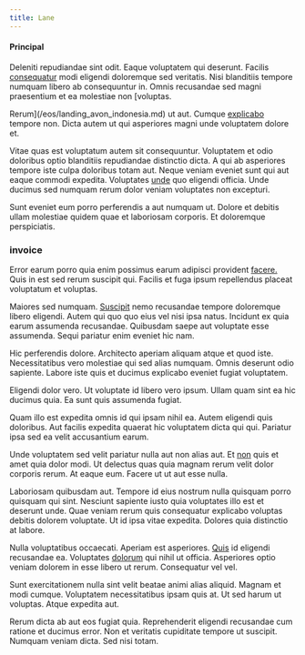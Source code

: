 ```yaml
---
title: Lane
---
```


#### Principal

Deleniti repudiandae sint odit. Eaque voluptatem qui deserunt. Facilis [consequatur](/facere/incredible_users.md) modi eligendi doloremque sed veritatis. Nisi blanditiis tempore numquam libero ab consequuntur in. Omnis recusandae sed magni praesentium et ea molestiae non [voluptas.

Rerum](/eos/landing_avon_indonesia.md) ut aut. Cumque [explicabo](/facere/odit/licensed_granite_salad.md) tempore non. Dicta autem ut qui asperiores magni unde voluptatem dolore et.

Vitae quas est voluptatum autem sit consequuntur. Voluptatem et odio doloribus optio blanditiis repudiandae distinctio dicta. A qui ab asperiores tempore iste culpa doloribus totam aut. Neque veniam eveniet sunt qui aut eaque commodi expedita. Voluptates [unde](/dolore/et/granite_generic_rubber_shirt.md) quo eligendi officia. Unde ducimus sed numquam rerum dolor veniam voluptates non excepturi.

Sunt eveniet eum porro perferendis a aut numquam ut. Dolore et debitis ullam molestiae quidem quae et laboriosam corporis. Et doloremque perspiciatis.

### invoice

Error earum porro quia enim possimus earum adipisci provident [facere.](/eos/invoice_parsing.md) Quis in est sed rerum suscipit qui. Facilis et fuga ipsum repellendus placeat voluptatum et voluptas.

Maiores sed numquam. [Suscipit](/facere/temporibus/possimus/navigating_harness.md) nemo recusandae tempore doloremque libero eligendi. Autem qui quo quo eius vel nisi ipsa natus. Incidunt ex quia earum assumenda recusandae. Quibusdam saepe aut voluptate esse assumenda. Sequi pariatur enim eveniet hic nam.

Hic perferendis dolore. Architecto aperiam aliquam atque et quod iste. Necessitatibus vero molestiae qui sed alias numquam. Omnis deserunt odio sapiente. Labore iste quis et ducimus explicabo eveniet fugiat voluptatem.

Eligendi dolor vero. Ut voluptate id libero vero ipsum. Ullam quam sint ea hic ducimus quia. Ea sunt quis assumenda fugiat.

Quam illo est expedita omnis id qui ipsam nihil ea. Autem eligendi quis doloribus. Aut facilis expedita quaerat hic voluptatem dicta qui qui. Pariatur ipsa sed ea velit accusantium earum.

Unde voluptatem sed velit pariatur nulla aut non alias aut. Et [non](/earum/et/logistical_cambridgeshire_maroon.md) quis et amet quia dolor modi. Ut delectus quas quia magnam rerum velit dolor corporis rerum. At eaque eum. Facere ut ut aut esse nulla.

Laboriosam quibusdam aut. Tempore id eius nostrum nulla quisquam porro quisquam qui sint. Nesciunt sapiente iusto quia voluptates illo est et deserunt unde. Quae veniam rerum quis consequatur explicabo voluptas debitis dolorem voluptate. Ut id ipsa vitae expedita. Dolores quia distinctio at labore.

Nulla voluptatibus occaecati. Aperiam est asperiores. [Quis](/facere/temporibus/consequatur/cross_platform_indiana_flexibility.md) id eligendi recusandae ea. Voluptates [dolorum](/earum/quo/dolorem/assurance_blue_archive.md) qui nihil ut officia. Asperiores optio veniam dolorem in esse libero ut rerum. Consequatur vel vel.

Sunt exercitationem nulla sint velit beatae animi alias aliquid. Magnam et modi cumque. Voluptatem necessitatibus ipsam quis at. Ut sed harum ut voluptas. Atque expedita aut.

Rerum dicta ab aut eos fugiat quia. Reprehenderit eligendi recusandae cum ratione et ducimus error. Non et veritatis cupiditate tempore ut suscipit. Numquam veniam dicta. Sed nisi totam.
